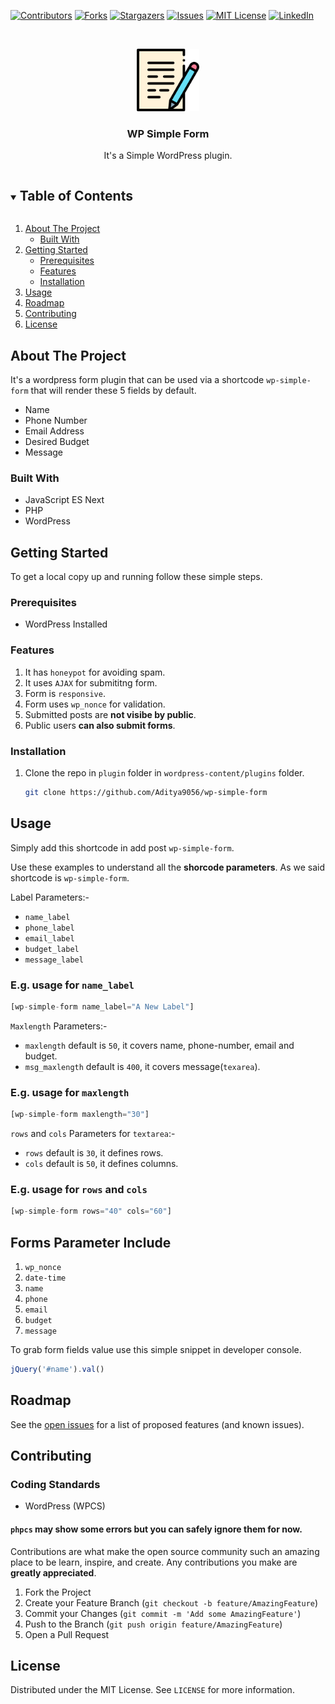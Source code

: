 [![Contributors][contributors-shield]][contributors-url]
[![Forks][forks-shield]][forks-url]
[![Stargazers][stars-shield]][stars-url]
[![Issues][issues-shield]][issues-url]
[![MIT License][license-shield]][license-url]
[![LinkedIn][linkedin-shield]][linkedin-url] 

<!-- PROJECT LOGO -->
<br />
<p align="center">
  <a href="https://github.com/Aditya9056/wp-simple-form">
    <img src="public/images/contact-form.png" alt="WP Simple Form" width="100">
  </a>

  <h3 align="center">WP Simple Form</h3>

  <p align="center">
    It's a Simple WordPress plugin.
    <!-- <a href="https://github.com/Aditya9056/wp-simple-form/issues">Request Feature</a> -->
  </p>
</p>

<!-- TABLE OF CONTENTS -->
<details open="open">
  <summary><h2 style="display: inline-block">Table of Contents</h2></summary>
  <ol>
    <li>
      <a href="#about-the-project">About The Project</a>
      <ul>
        <li><a href="#built-with">Built With</a></li>
      </ul>
    </li>
    <li>
      <a href="#getting-started">Getting Started</a>
      <ul>
        <li><a href="#prerequisites">Prerequisites</a></li>
        <li><a href="#features">Features</a></li>
        <li><a href="#installation">Installation</a></li>
      </ul>
    </li>
    <li><a href="#usage">Usage</a></li>
    <li><a href="#roadmap">Roadmap</a></li>
    <li><a href="#contributing">Contributing</a></li>
    <li><a href="#license">License</a></li>
  </ol>
</details>

## About The Project

<!-- [![Product Name Screen Shot][product-screenshot]](https://example.com) -->
<!-- `aditya9056`, `a-wordpress-theme` and `It's a wordpress theme` -->

It's a wordpress form plugin that can be used via a shortcode `wp-simple-form` that will render these 5 fields by default.

* Name
* Phone Number
* Email Address
* Desired Budget
* Message

### Built With

* JavaScript ES Next
* PHP
* WordPress

<!-- GETTING STARTED -->
## Getting Started

To get a local copy up and running follow these simple steps.

### Prerequisites

* WordPress Installed

### Features

1. It has `honeypot` for avoiding spam.
2. It uses `AJAX` for submititng form.
3. Form is `responsive`.
4. Form uses `wp_nonce` for validation.
5. Submitted posts are **not visibe by public**.
6. Public users **can also submit forms**.

### Installation

1. Clone the repo in `plugin` folder in `wordpress-content/plugins` folder.

   ```sh
   git clone https://github.com/Aditya9056/wp-simple-form
   ```

## Usage

Simply add this shortcode in add post `wp-simple-form`.

Use these examples to understand all the **shorcode parameters**.
As we said shortcode is `wp-simple-form`.

Label Parameters:-

* `name_label`
* `phone_label`
* `email_label`
* `budget_label`
* `message_label`
  
### E.g. usage for `name_label`

  ```php
  [wp-simple-form name_label="A New Label"]
  ```

`Maxlength` Parameters:-

* `maxlength` default is `50`, it covers name, phone-number, email and budget.
* `msg_maxlength` default is `400`, it covers message(`texarea`).

### E.g. usage for `maxlength`

  ```php
  [wp-simple-form maxlength="30"]
  ```

`rows` and `cols` Parameters for `textarea`:-

* `rows` default is `30`, it defines rows.
* `cols` default is `50`, it defines columns.

### E.g. usage for `rows` and `cols`

  ```php
  [wp-simple-form rows="40" cols="60"]
  ```

## Forms Parameter Include

1. `wp_nonce`
2. `date-time`
3. `name`
4. `phone`
5. `email`
6. `budget`
7. `message`

To grab form fields value use this simple snippet in developer console.

```javascript
jQuery('#name').val()
```

## Roadmap

See the [open issues](https://github.com/aditya9056/wp-simple-form/issues) for a list of proposed features (and known issues).

## Contributing

### Coding Standards
* WordPress (WPCS)

#### `phpcs` may show some errors but you can safely ignore them for now.
  
Contributions are what make the open source community such an amazing place to be learn, inspire, and create. Any contributions you make are **greatly appreciated**.

1. Fork the Project
2. Create your Feature Branch (`git checkout -b feature/AmazingFeature`)
3. Commit your Changes (`git commit -m 'Add some AmazingFeature'`)
4. Push to the Branch (`git push origin feature/AmazingFeature`)
5. Open a Pull Request

## License

Distributed under the MIT License. See `LICENSE` for more information.


[contributors-shield]: https://img.shields.io/github/contributors/Aditya9056/repo.svg?style=for-the-badge
[contributors-url]: https://github.com/Aditya9056/wp-simple-form/graphs/contributors

[forks-shield]: https://img.shields.io/github/forks/Aditya9056/repo.svg?style=for-the-badge
[forks-url]: https://github.com/Aditya9056/wp-simple-form/network/members

[stars-shield]: https://img.shields.io/github/stars/Aditya9056/repo.svg?style=for-the-badge
[stars-url]: https://github.com/Aditya9056/wp-simple-form/stargazers

[issues-shield]: https://img.shields.io/github/issues/Aditya9056/repo.svg?style=for-the-badge
[issues-url]: https://github.com/Aditya9056/wp-simple-form/issues

[license-shield]: https://img.shields.io/github/license/Aditya9056/a-wordpress-theme.svg?style=for-the-badge
[license-url]: https://github.com/Aditya9056/wp-simple-form/blob/master/LICENSE.txt

[linkedin-shield]: https://img.shields.io/badge/-LinkedIn-black.svg?style=for-the-badge&logo=linkedin&colorB=555
[linkedin-url]: https://linkedin.com/in/iadityajain